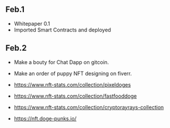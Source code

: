 ## Feb.1
* Whitepaper 0.1
* Imported Smart Contracts and deployed

## Feb.2
* Make a bouty for Chat Dapp on gitcoin.
* Make an order of puppy NFT designing on fiverr.

* https://www.nft-stats.com/collection/pixeldoges
* https://www.nft-stats.com/collection/fastfooddoge
* https://www.nft-stats.com/collection/cryptorayrays-collection
* https://nft.doge-punks.io/